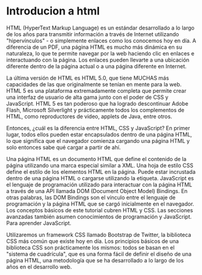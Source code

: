 # Introducion a html

HTML (HyperText Markup Language) es un estándar desarrollado a lo largo de los años para transmitir información a través de Internet utilizando "hipervínculos" - o simplemente enlaces como los conocemos hoy en día. A diferencia de un PDF, una página HTML es mucho más dinámica en su naturaleza, lo que te permite navegar por la web haciendo clic en enlaces e interactuando con la página. Los enlaces pueden llevarte a una ubicación diferente dentro de la página actual o a una página diferente en Internet.

La última versión de HTML es HTML 5.0, que tiene MUCHAS más capacidades de las que originalmente se tenían en mente para la web. HTML 5 es una plataforma extremadamente completa que permite crear una interfaz de usuario de alta gama junto con el poder de CSS y JavaScript. HTML 5 es tan poderoso que ha logrado descontinuar Adobe Flash, Microsoft Silverlight y prácticamente todos los complementos de HTML, como reproductores de video, applets de Java, entre otros.

Entonces, ¿cuál es la diferencia entre HTML, CSS y JavaScript? En primer lugar, todos ellos pueden estar encapsulados dentro de una página HTML, lo que significa que el navegador comienza cargando una página HTML y solo entonces sabe qué cargar a partir de ahí.

Una página HTML es un documento HTML que define el contenido de la página utilizando una marca especial similar a XML.
Una hoja de estilo CSS define el estilo de los elementos HTML en la página. Puede estar incrustada dentro de una página HTML o cargarse utilizando la etiqueta.
JavaScript es el lenguaje de programación utilizado para interactuar con la página HTML a través de una API llamada DOM (Document Object Model) Bindings. En otras palabras, las DOM Bindings son el vínculo entre el lenguaje de programación y la página HTML que se cargó inicialmente en el navegador.
Los conceptos básicos de este tutorial cubren HTML y CSS. Las secciones avanzadas también asumen conocimientos de programación y JavaScript. Para aprender JavaScript.

Utilizaremos un framework CSS llamado Bootstrap de Twitter, la biblioteca CSS más común que existe hoy en día. Los principios básicos de una biblioteca CSS son prácticamente los mismos: todos se basan en el "sistema de cuadrícula", que es una forma fácil de definir el diseño de una página HTML, una metodología que se ha desarrollado a lo largo de los años en el desarrollo web.
